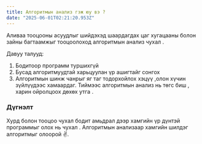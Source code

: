 ```yaml
---
title: Алгоритмын анализ гэж юу вэ ?
date: "2025-06-01T02:21:20.953Z"
---
```


Аливаа тооцооны асуудлыг шийдэхэд шаардагдах цаг хугацааны болон зайны багтаамжыг тооцоолоход алгоритмын анализ чухал .

Давуу талууд:

1. Бодитоор программ туршихгүй
2. Бусад алгоритмуудтай харьцуулан үр ашигтайг сонгох
3. Алгоритмын шинж чанрыг яг таг тодорхойлох хэцүү ,олон хүчин зүйлүүдээс хамаардаг. Тиймээс алгоритмын анализ нь төгс биш , харин ойролцоох дөхөх утга .

### Дүгнэлт

Хурд болон тооцоо чухал бодит амьдрал дээр хамгийн үр дүнтэй программыг олох нь чухал . Алгоритмын анализаар хамгийн шилдэг алгоритмыг олоорой ✌️.
